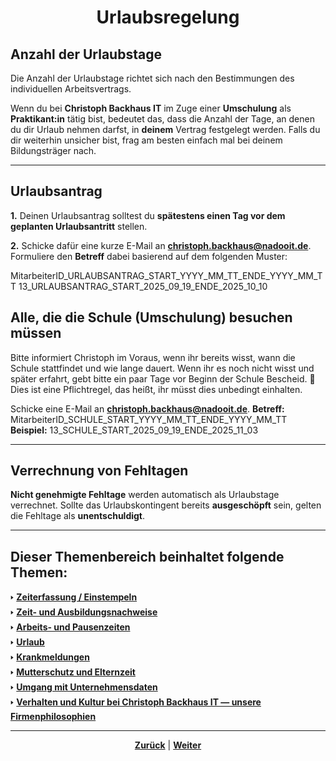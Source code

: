 # <p align="center">Urlaubsregelung</p>

## Anzahl der Urlaubstage

Die Anzahl der Urlaubstage richtet sich nach den Bestimmungen des individuellen Arbeitsvertrags. 

Wenn du bei **Christoph Backhaus IT** im Zuge einer **Umschulung** als **Praktikant:in** tätig bist, bedeutet das, dass die Anzahl der Tage, an denen du dir Urlaub nehmen darfst, in **deinem** Vertrag festgelegt werden. Falls du dir weiterhin unsicher bist, frag am besten einfach mal bei deinem Bildungsträger nach.

---

## Urlaubsantrag

**1.** Deinen Urlaubsantrag solltest du **spätestens einen Tag vor dem geplanten Urlaubsantritt** stellen.

**2.** Schicke dafür eine kurze E-Mail an [**christoph.backhaus@nadooit.de**](mailto:christoph.backhaus@nadooit.de). Formuliere den **Betreff** dabei basierend auf dem folgenden Muster:
<br> 

MitarbeiterID_URLAUBSANTRAG_START_YYYY_MM_TT_ENDE_YYYY_MM_TT
13_URLAUBSANTRAG_START_2025_09_19_ENDE_2025_10_10

## Alle, die die Schule (Umschulung) besuchen müssen

Bitte informiert Christoph im Voraus, wenn ihr bereits wisst, wann die Schule stattfindet und wie lange dauert.
Wenn ihr es noch nicht wisst und später erfahrt, gebt bitte ein paar Tage vor Beginn der Schule Bescheid.
🚩 Dies ist eine Pflichtregel, das heißt, ihr müsst dies unbedingt einhalten.

Schicke eine E-Mail an [**christoph.backhaus@nadooit.de**](mailto:christoph.backhaus@nadooit.de).
**Betreff:**  MitarbeiterID_SCHULE_START_YYYY_MM_TT_ENDE_YYYY_MM_TT 
**Beispiel:**  13_SCHULE_START_2025_09_19_ENDE_2025_11_03 

---

## Verrechnung von Fehltagen

**Nicht genehmigte Fehltage** werden automatisch als Urlaubstage verrechnet. Sollte das Urlaubskontingent bereits **ausgeschöpft** sein, gelten die Fehltage als **unentschuldigt**.

---

**Dieser Themenbereich beinhaltet folgende Themen:**
---

🢒 [**Zeiterfassung / Einstempeln**](/docs/01-organisation/01-zeiterfassung/README.md) </br>
🢒 [**Zeit- und Ausbildungsnachweise**](/docs/01-organisation/02-zeit_und_ausbildungsnachweise/README.md) </br>
🢒 [**Arbeits- und Pausenzeiten**](/docs/01-organisation/03-arbeits_und_pausenzeiten/README.md)</br>
🢒 [**Urlaub**](/docs/01-organisation/04-urlaub/README.md) </br>
🢒 [**Krankmeldungen**](/docs/01-organisation/05-krankmeldungen/README.md) </br>
🢒 [**Mutterschutz und Elternzeit**](/docs/01-organisation/06-mutterschutz_und_elternzeit/README.md) </br>
🢒 [**Umgang mit Unternehmensdaten**](/docs/01-organisation/07-datenschutz/README.md) </br>
🢒 [**Verhalten und Kultur bei Christoph Backhaus IT — unsere Firmenphilosophien**](/docs/01-organisation/08-firmenphilosophie/README.md) </br>

---

<p align="center">
<a href="/docs/01-organisation/03-arbeits_und_pausenzeiten/README.md"><strong>Zurück</strong></a> | 
<a href="/docs/01-organisation/05-krankmeldungen/README.md"><strong>Weiter</strong></a>
</p>
